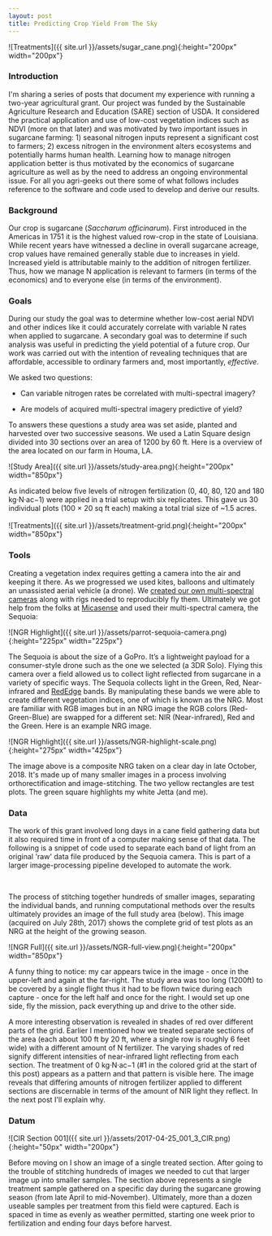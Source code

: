 ```yaml
---
layout: post
title: Predicting Crop Yield From The Sky
---
```


![Treatments]({{ site.url }}/assets/sugar_cane.png){:height="200px" width="200px"} 

### Introduction

I'm sharing a series of posts that document my experience with running a two-year agricultural grant. Our project was funded by the Sustainable Agriculture Research and Education (SARE) section of USDA. It considered the practical application and use of low-cost vegetation indices such as NDVI (more on that later) and was motivated by two important issues in sugarcane farming: 1) seasonal nitrogen inputs represent a significant cost to farmers; 2) excess nitrogen in the environment alters ecosystems and potentially harms human health. Learning how to manage nitrogen application better is thus motivated by the economics of sugarcane agriculture as well as by the need to address an ongoing environmental issue. For all you agri-geeks out there some of what follows includes reference to the software and code used to develop and derive our results.

### Background

Our crop is sugarcane (*Saccharum officinarum*). First introduced in the Americas in 1751 it is the highest valued row-crop in the state of Louisiana. While recent years have witnessed a decline in overall sugarcane acreage, crop values have remained generally stable due to increases in yield. Increased yield is attributable mainly to the addition of nitrogen fertilizer. Thus, how we manage N application is relevant to farmers (in terms of the economics) and to everyone else (in terms of the environment). 
 
### Goals
During our study the goal was to determine whether low-cost aerial NDVI and other indices like it could accurately correlate with variable N rates when applied to sugarcane. A secondary goal was to determine if such analysis was useful in predicting the yield potential of a future crop. Our work was carried out with the intention of revealing techniques that are affordable, accessible to ordinary farmers and, most importantly, *effective*.

We asked two questions:

* Can variable nitrogen rates be correlated with multi-spectral imagery?

* Are models of acquired multi-spectral imagery predictive of yield?


 To answers these questions a study area was set aside, planted and harvested over two successive seasons. We used a Latin Square design divided into 30 sections over an area of 1200 by 60 ft. Here is a overview of the area located on our farm in Houma, LA.

![Study Area]({{ site.url }}/assets/study-area.png){:height="200px" width="850px"} 

As indicated below five levels of nitrogen fertilization (0, 40, 80, 120 and 180 kg·N·ac−1) were applied in a trial setup with six replicates. This gave us 30 individual plots (100 × 20 sq ft each) making a total trial size of ~1.5 acres.
<br />  
![Treatments]({{ site.url }}/assets/treatment-grid.png){:height="200px" width="850px"} 
<br />  

### Tools

Creating a vegetation index requires getting a camera into the air and keeping it there. As we progressed we used kites, balloons and ultimately an unassisted aerial vehicle (a drone). We [created our own multi-spectral cameras](https://publiclab.org/wiki/near-infrared-camera) along with rigs needed to reproducibly fly them. Ultimately we got help from the folks at [Micasense](https://www.micasense.com/) and used their multi-spectral camera, the Sequoia:

![NGR Highlight]({{ site.url }}/assets/parrot-sequoia-camera.png){:height="225px" width="225px"}

The Sequoia is about the size of a GoPro. It’s a lightweight payload for a consumer-style drone such as the one we selected (a 3DR Solo). Flying this camera over a field allowed us to collect light reflected from sugarcane in a variety of specific ways. The Sequoia collects light in the Green, Red, Near-infrared and [RedEdge](https://en.wikipedia.org/wiki/Red_edge) bands. By manipulating these bands we were able to create different vegetation indices, one of which is known as the NRG. Most are familiar with RGB images but in an NRG image the RGB colors (Red-Green-Blue) are swapped for a different set: NIR (Near-infrared), Red and the Green. Here is an example NRG image.

![NGR Highlight]({{ site.url }}/assets/NGR-highlight-scale.png){:height="275px" width="425px"}

The image above is a composite NRG taken on a clear day in late October, 2018. It's made up of many smaller images in a process involving orthorectification and image-stitching. The two yellow rectangles are test plots. The green square highlights my white Jetta (and me). 

### Data

The work of this grant involved long days in a cane field gathering data but it also required time in front of a computer making sense of that data. The following is a snippet of code used to separate each band of light from an original 'raw' data file produced by the Sequoia camera. This is part of a larger image-processing pipeline developed to automate the work.
<br />  

<!-- {% highlight python %} {% endhighlight %} -->
<script src="https://gist.github.com/geraldmc/1d3f059a33a30caf73a7f0446892f76f.js"></script>
<br />  

The process of stitching together hundreds of smaller images, separating the individual bands, and running computational methods over the results ultimately provides an image of the full study area (below). This image (acquired on July 28th, 2017) shows the complete grid of test plots as an NRG at the height of the growing season.

![NGR Full]({{ site.url }}/assets/NGR-full-view.png){:height="200px" width="850px"} 

A funny thing to notice: my car appears twice in the image - once in the upper-left and again at the far-right. The study area was too long (1200ft) to be covered by a single flight thus it had to be flown twice during each capture - once for the left half and once for the right. I would set up one side, fly the mission, pack everything up and drive to the other side.

A more interesting observation is revealed in shades of red over different parts of the grid. Earlier I mentioned how we treated separate sections of the area (each about 100 ft by 20 ft, where a single row is roughly 6 feet wide) with a different amount of N fertilizer. The varying shades of red signify different intensities of near-infrared light reflecting from each section. The treatment of 0 kg·N·ac−1 (#1 in the colored grid at the start of this post) appears as a pattern and that pattern is visible here. The image reveals that differing amounts of nitrogen fertilizer applied to different sections are discernable in terms of the amount of NIR light they reflect. In the next post I'll explain why.    

### Datum

![CIR Section 001]({{ site.url }}/assets/2017-04-25_001_3_CIR.png){:height="50px" width="200px"} 

Before moving on I show an image of a single treated section. After going to the trouble of  stitching hundreds of images we needed to cut that larger image up into smaller samples. The section above represents a single treatment sample gathered on a specific day during the sugarcane growing season (from late April to mid-November). Ultimately, more than a dozen useable samples per treatment from this field were captured. Each is spaced in time as evenly as weather permitted, starting one week prior to fertilization and ending four days before harvest.